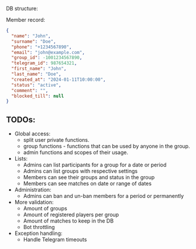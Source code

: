 DB structure:

Member record:
```json
{
  "name": "John",
  "surname": "Doe",
  "phone": "+1234567890",
  "email": "john@example.com",
  "group_id": -1001234567890,
  "telegram_id": 987654321,
  "first_name": "John",
  "last_name": "Doe",
  "created_at": "2024-01-11T10:00:00",
  "status": "active",
  "comment": "",
  "blocked_till": null
}
```

## TODOs:

- Global access:
  - split user private functions.
  - group functions - functions that can be used by anyone in the group.
  - admin functions and scopes of their usage.
- Lists:
  - Admins can list participants for a group for a date or period
  - Admins can list groups with respective settings
  - Members can see their groups and status in the group
  - Members can see matches on date or range of dates
- Administration:
  - Admins can ban and un-ban members for a period or permanently
- More validation:
  - Amount of groups
  - Amount of registered players per group
  - Amount of matches to keep in the DB
  - Bot throttling
- Exception handling:
  - Handle Telegram timeouts